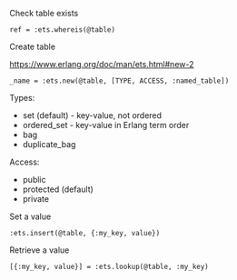 Check table exists

```
ref = :ets.whereis(@table)
```

Create table

https://www.erlang.org/doc/man/ets.html#new-2

```
_name = :ets.new(@table, [TYPE, ACCESS, :named_table])
```

Types:

* set (default) - key-value, not ordered
* ordered_set - key-value in Erlang term order
* bag
* duplicate_bag

Access:

* public
* protected (default)
* private

Set a value

```
:ets.insert(@table, {:my_key, value})
```

Retrieve a value

```
[{:my_key, value}] = :ets.lookup(@table, :my_key)
```
